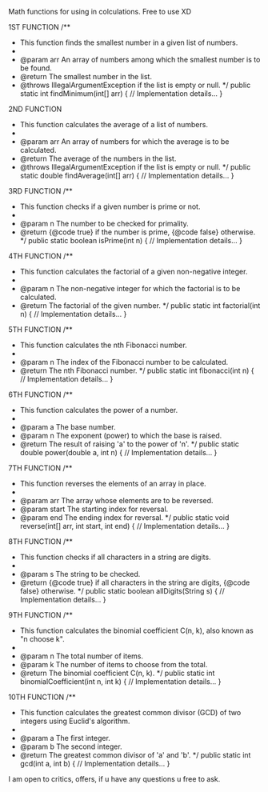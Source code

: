 Math functions for using in colculations.
Free to use XD

1ST FUNCTION
/**
 * This function finds the smallest number in a given list of numbers.
 *
 * @param arr An array of numbers among which the smallest number is to be found.
 * @return The smallest number in the list.
 * @throws IllegalArgumentException if the list is empty or null.
 */
public static int findMinimum(int[] arr) {
    // Implementation details...
}

2ND FUNCTION
 * This function calculates the average of a list of numbers.
 *
 * @param arr An array of numbers for which the average is to be calculated.
 * @return The average of the numbers in the list.
 * @throws IllegalArgumentException if the list is empty or null.
 */
public static double findAverage(int[] arr) {
    // Implementation details...
}

3RD FUNCTION
/**
 * This function checks if a given number is prime or not.
 *
 * @param n The number to be checked for primality.
 * @return {@code true} if the number is prime, {@code false} otherwise.
 */
public static boolean isPrime(int n) {
    // Implementation details...
}

4TH FUNCTION
/**
 * This function calculates the factorial of a given non-negative integer.
 *
 * @param n The non-negative integer for which the factorial is to be calculated.
 * @return The factorial of the given number.
 */
public static int factorial(int n) {
    // Implementation details...
}

5TH FUNCTION
/**
 * This function calculates the nth Fibonacci number.
 *
 * @param n The index of the Fibonacci number to be calculated.
 * @return The nth Fibonacci number.
 */
public static int fibonacci(int n) {
    // Implementation details...
}

6TH FUNCTION
/**
 * This function calculates the power of a number.
 *
 * @param a The base number.
 * @param n The exponent (power) to which the base is raised.
 * @return The result of raising 'a' to the power of 'n'.
 */
public static double power(double a, int n) {
    // Implementation details...
}

7TH FUNCTION
/**
 * This function reverses the elements of an array in place.
 *
 * @param arr   The array whose elements are to be reversed.
 * @param start The starting index for reversal.
 * @param end   The ending index for reversal.
 */
public static void reverse(int[] arr, int start, int end) {
    // Implementation details...
}

8TH FUNCTION
/**
 * This function checks if all characters in a string are digits.
 *
 * @param s The string to be checked.
 * @return {@code true} if all characters in the string are digits, {@code false} otherwise.
 */
public static boolean allDigits(String s) {
    // Implementation details...
}

9TH FUNCTION
/**
 * This function calculates the binomial coefficient C(n, k), also known as "n choose k".
 *
 * @param n The total number of items.
 * @param k The number of items to choose from the total.
 * @return The binomial coefficient C(n, k).
 */
public static int binomialCoefficient(int n, int k) {
    // Implementation details...
}

10TH FUNCTION
/**
 * This function calculates the greatest common divisor (GCD) of two integers using Euclid's algorithm.
 *
 * @param a The first integer.
 * @param b The second integer.
 * @return The greatest common divisor of 'a' and 'b'.
 */
public static int gcd(int a, int b) {
    // Implementation details...
}

I am open to critics, offers, if u have any questions u free to ask.
